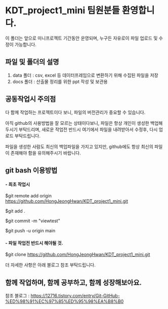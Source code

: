 # KDT_project1_mini 팀원분들 환영합니다.
이 폴더는 앞으로 미니프로젝트 기간동안 운영되며, 누구든 자유로이 파일 업로드 및 수정이 가능합니다.

## 파일 및 폴더의 설명
1. data 폴더 : csv, excel 등 데이터프레임으로 변환하기 위해 수집된 파일을 저장
2. docs 폴더 : 산출물 정리를 위한 ppt 작성 및 보관용

## 공동작업시 주의점
다 함께 작업하는 프로젝트이다 보니, 파일의 버전관리가 중요할 수 있습니다.

아직 github의 사용방법을 잘 모르는 상태이다보니, 파일은 항상 개인이 생성한 백업해 두시기 부탁드리며, 새로운 작업전 반드시 여기에서 파일을 내려받아서 수정후, 다시 업로드 부탁드립니다.

파일을 생성한 사람도 최신의 백업파일을 가지고 있지만, github에도 항상 최신의 파일이 존재해야 함을 유의해주시기 바랍니다.

## git bash 이용방법
#### - 최초 작업시
$git remote add origin https://github.com/HongJeongHwan/KDT_project1_mini.git

$git add . 

$git commit -m "viewtest" 

$git push -u origin main


#### - 파일 작업전 반드시 해야될 것.
$git clone https://github.com/HongJeongHwan/KDT_project1_mini.git

더 자세한 사항은 아래 블로그 참조 부탁드립니다.

## 함께 작업하며, 함께 공부하고, 함께 성장해보아요.

참조 블로그 : https://12716.tistory.com/entry/Git-GitHub-%ED%98%91%EC%97%85%ED%95%98%EA%B8%B0
